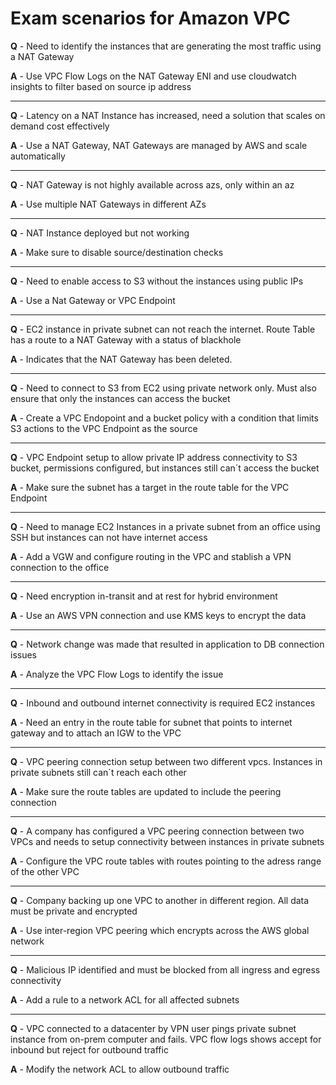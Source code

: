 # Exam scenarios for Amazon VPC

**Q** - Need to identify the instances that are generating the most traffic using a NAT Gateway

**A** - Use VPC Flow Logs on the NAT Gateway ENI and use cloudwatch insights to filter based on source ip address

---

**Q** - Latency on a NAT Instance has increased, need a solution that scales on demand cost effectively

**A** - Use a NAT Gateway, NAT Gateways are managed by AWS and scale automatically

---

**Q** - NAT Gateway is not highly available across azs, only within an az

**A** - Use multiple NAT Gateways in different AZs

---

**Q** - NAT Instance deployed but not working

**A** - Make sure to disable source/destination checks

---

**Q** - Need to enable access to S3 without the instances using public IPs

**A** - Use a Nat Gateway or VPC Endpoint

---

**Q** - EC2 instance in private subnet can not reach the internet. Route Table has a route to a NAT Gateway with a status of blackhole

**A** - Indicates that the NAT Gateway has been deleted.

---

**Q** - Need to connect to S3 from EC2 using private network only. Must also ensure that only the instances can access the bucket

**A** - Create a VPC Endopoint and a bucket policy with a condition that limits S3 actions to the VPC Endpoint as the source

---

**Q** - VPC Endpoint setup to allow private IP address connectivity to S3 bucket, permissions configured, but instances still can´t access the bucket

**A** - Make sure the subnet has a target in the route table for the VPC Endpoint

---

**Q** - Need to manage EC2 Instances in a private subnet from an office using SSH but instances can not have internet access

**A** - Add a VGW and configure routing in the VPC and stablish a VPN connection to the office

---

**Q** - Need encryption in-transit and at rest for hybrid environment

**A** - Use an AWS VPN connection and use KMS keys to encrypt the data

---

**Q** - Network change was made that resulted in application to DB connection issues

**A** - Analyze the VPC Flow Logs to identify the issue

---

**Q** - Inbound and outbound internet connectivity is required EC2 instances

**A** - Need an entry in the route table for subnet that points to internet gateway and to attach an IGW to the VPC

---

**Q** - VPC peering connection setup between two different vpcs. Instances in private subnets still can´t reach each other

**A** - Make sure the route tables are updated to include the peering connection

---

**Q** - A company has configured a VPC peering connection between two  VPCs and needs to setup connectivity between instances in private subnets

**A** - Configure the VPC route tables with routes pointing to the adress range of the other VPC

---

**Q** - Company backing up one VPC to another in different region. All data must be private and encrypted

**A** - Use inter-region VPC peering which encrypts across the AWS global network

---

**Q** - Malicious IP identified and must be blocked from all ingress and egress connectivity

**A** - Add a rule to a network ACL for all affected subnets

---

**Q** - VPC connected to a datacenter by VPN user pings private subnet instance from on-prem computer and fails. VPC flow logs shows accept for inbound but reject for outbound traffic

**A** - Modify the network ACL to allow outbound traffic
